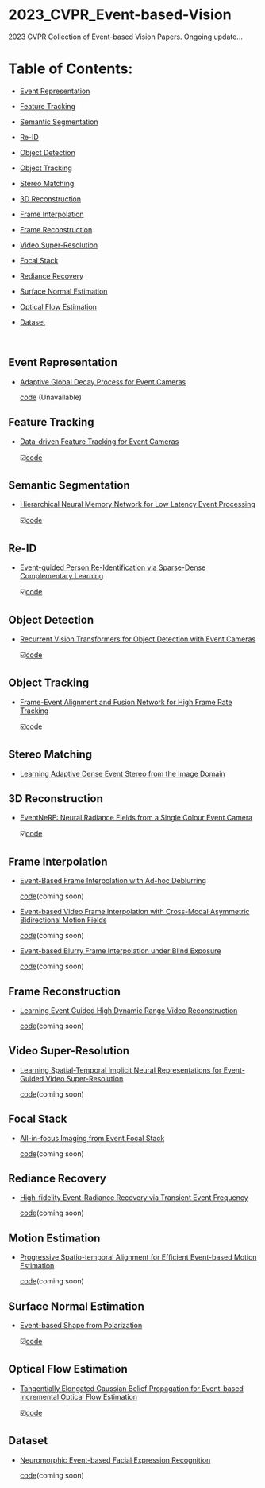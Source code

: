 # 2023_CVPR_Event-based-Vision
2023 CVPR Collection of Event-based Vision Papers. Ongoing update...

# Table of Contents:

- [Event Representation](#representations)

- [Feature Tracking](#feature_tracking)

- [Semantic Segmentation](#semantic)

- [Re-ID](#re_id)

- [Object Detection](#Object_Detection)

- [Object Tracking](#object_tracking)

- [Stereo Matching](#stereo)

- [3D Reconstruction](#3D_Reconstruction)

- [Frame Interpolation](#interpolation)

- [Frame Reconstruction](#Frame_Reconstruction)

- [Video Super-Resolution](#Super-Resolution)

- [Focal Stack](#focal_stack)

- [Rediance Recovery](#recovery)

- [Surface Normal Estimation](#surface)

- [Optical Flow Estimation](#optical_flow)

- [Dataset](#Dataset)

  

<br>

<a name="representations"></a>

## Event Representation

- [Adaptive Global Decay Process for Event Cameras](https://openaccess.thecvf.com/content/CVPR2023/papers/Nunes_Adaptive_Global_Decay_Process_for_Event_Cameras_CVPR_2023_paper.pdf)

  [code](https://github.com/neuromorphicparis/event_batch) (Unavailable)

<a name="feature_tracking"></a>

## Feature Tracking

- [Data-driven Feature Tracking for Event Cameras](https://openaccess.thecvf.com/content/CVPR2023/papers/Messikommer_Data-Driven_Feature_Tracking_for_Event_Cameras_CVPR_2023_paper.pdf)

  ☑️[code](https://github.com/uzh-rpg/deep_ev_tracker)

<a name="semantic"></a>

## Semantic Segmentation

- [Hierarchical Neural Memory Network for Low Latency Event Processing](https://openaccess.thecvf.com/content/CVPR2023/papers/Hamaguchi_Hierarchical_Neural_Memory_Network_for_Low_Latency_Event_Processing_CVPR_2023_paper.pdf)

  ☑️[code](https://github.com/hamarh/HMNet_pth)

<a name="re_id"></a>

## Re-ID

- [Event-guided Person Re-Identification via Sparse-Dense Complementary Learning](https://openaccess.thecvf.com/content/CVPR2023/papers/Cao_Event-Guided_Person_Re-Identification_via_Sparse-Dense_Complementary_Learning_CVPR_2023_paper.pdf)

  ☑️[code](https://github.com/Chengzhi-Cao/SDCL)

<a name="Object_Detection"></a>

## Object Detection

- [Recurrent Vision Transformers for Object Detection with Event Cameras](https://arxiv.org/pdf/2212.05598.pdf)

  ☑️[code](https://github.com/uzh-rpg/RVT)

<a name="object_tracking"></a>

## Object Tracking

- [Frame-Event Alignment and Fusion Network for High Frame Rate Tracking](https://arxiv.org/pdf/2305.15688.pdf)

  ☑️[code](https://github.com/Jee-King/AFNet)

<a name="stereo"></a>

## Stereo Matching

- [Learning Adaptive Dense Event Stereo from the Image Domain](https://openaccess.thecvf.com/content/CVPR2023/papers/Cho_Learning_Adaptive_Dense_Event_Stereo_From_the_Image_Domain_CVPR_2023_paper.pdf)

<a name="3D_Reconstruction"></a>

## 3D Reconstruction

- [EventNeRF: Neural Radiance Fields from a Single Colour Event Camera](https://openaccess.thecvf.com/content/CVPR2023/papers/Rudnev_EventNeRF_Neural_Radiance_Fields_From_a_Single_Colour_Event_Camera_CVPR_2023_paper.pdf)

  ☑️[code](https://github.com/r00tman/EventNeRF)

<a name="interpolation"></a>

## Frame Interpolation

- [Event-Based Frame Interpolation with Ad-hoc Deblurring](https://arxiv.org/pdf/2301.05191.pdf)

  [code](https://github.com/AHupuJR/REFID)(coming soon)

- [Event-based Video Frame Interpolation with Cross-Modal Asymmetric Bidirectional Motion Fields](https://openaccess.thecvf.com/content/CVPR2023/papers/Kim_Event-Based_Video_Frame_Interpolation_With_Cross-Modal_Asymmetric_Bidirectional_Motion_Fields_CVPR_2023_paper.pdf)

  [code](https://github.com/intelpro/CBMNet)(coming soon)

- [Event-based Blurry Frame Interpolation under Blind Exposure](https://openaccess.thecvf.com/content/CVPR2023/papers/Weng_Event-Based_Blurry_Frame_Interpolation_Under_Blind_Exposure_CVPR_2023_paper.pdf)

  [code](https://github.com/WarranWeng/EBFI-BE)(coming soon)

<a name="Frame_Reconstruction"></a>

## Frame Reconstruction

- [Learning Event Guided High Dynamic Range Video Reconstruction](https://openaccess.thecvf.com/content/CVPR2023/papers/Yang_Learning_Event_Guided_High_Dynamic_Range_Video_Reconstruction_CVPR_2023_paper.pdf)

  [code](https://github.com/YixinYang-00/HDRev)(coming soon)

<a name="Super-Resolution"></a>

## Video Super-Resolution

- [Learning Spatial-Temporal Implicit Neural Representations for Event-Guided Video Super-Resolution](https://openaccess.thecvf.com/content/CVPR2023/papers/Lu_Learning_Spatial-Temporal_Implicit_Neural_Representations_for_Event-Guided_Video_Super-Resolution_CVPR_2023_paper.pdf)

  [code](https://vlis2022.github.io/cvpr23/egvsr)(coming soon)

<a name="focal_stack"></a>

## Focal Stack

- [All-in-focus Imaging from Event Focal Stack](https://openaccess.thecvf.com/content/CVPR2023/papers/Lou_All-in-Focus_Imaging_From_Event_Focal_Stack_CVPR_2023_paper.pdf)

  [code](https://hylz-2019.github.io/blog/2023/aif-efs/)(coming soon)

<a name="recovery"></a>

## Rediance Recovery

- [High-fidelity Event-Radiance Recovery via Transient Event Frequency](https://openaccess.thecvf.com/content/CVPR2023/papers/Han_High-Fidelity_Event-Radiance_Recovery_via_Transient_Event_Frequency_CVPR_2023_paper.pdf)

  [code](https://github.com/hjynwa/TEF)(coming soon)

<a name="motion_estimation"></a>

## Motion Estimation

- [Progressive Spatio-temporal Alignment for Efficient Event-based Motion Estimation](https://openaccess.thecvf.com/content/CVPR2023/papers/Huang_Progressive_Spatio-Temporal_Alignment_for_Efficient_Event-Based_Motion_Estimation_CVPR_2023_paper.pdf)

  [code](https://github.com/huangxueyan/PEME)(coming soon)

<a name="surface"></a>

## Surface Normal Estimation

- [Event-based Shape from Polarization](https://rpg.ifi.uzh.ch/docs/CVPR23_Muglikar.pdf)

  ☑️[code](https://github.com/uzh-rpg/esfp)

<a name="optical_flow"></a>

## Optical Flow Estimation

- [Tangentially Elongated Gaussian Belief Propagation for Event-based Incremental Optical Flow Estimation](https://openaccess.thecvf.com/content/CVPR2023/papers/Nagata_Tangentially_Elongated_Gaussian_Belief_Propagation_for_Event-Based_Incremental_Optical_Flow_CVPR_2023_paper.pdf)

  ☑️[code](https://github.com/DensoITLab/tegbp/)

<a name="Dataset"></a>

## Dataset

- [Neuromorphic Event-based Facial Expression Recognition](https://arxiv.org/pdf/2304.06351.pdf)

  [code](https://github.com/miccunifi/NEFER)(coming soon)
